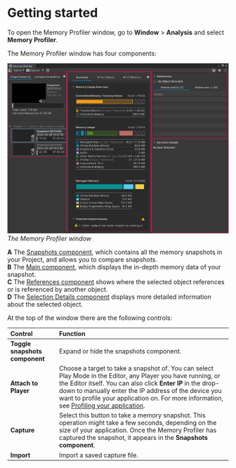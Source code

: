 # Getting started

To open the Memory Profiler window, go to  __Window__ &gt; __Analysis__ and select __Memory Profiler__.

The Memory Profiler window has four components:

![Memory Profiler window breakdown](images/memory-profiler-window.png)<br/>*The Memory Profiler window*

__A__ The [Snapshots component](snapshots-component.md), which contains all the memory snapshots in your Project, and allows you to compare snapshots.<br/>
__B__ The [Main component](main-component.md), which displays the in-depth memory data of your snapshot.</br>
__C__ The [References component](references-component.md) shows where the selected object references or is referenced by another object.</br>
__D__ The [Selection Details component](selection-details-component.md) displays more detailed information about the selected object.</br>

At the top of the window there are the following controls:

|__Control__|__Function__|
|:---|:---|
|__Toggle snapshots component__| Expand or hide the snapshots component.
|__Attach to Player__| Choose a target to take a snapshot of. You can select Play Mode in the Editor, any Player you have running, or the Editor itself. You can also click __Enter IP__ in the drop-down to manually enter the IP address of the device you want to profile your application on. For more information, see [Profiling your application](https://docs.unity3d.com/Documentation/Manual/profiler-profiling-applications.html).|
|__Capture__| Select this button to take a memory snapshot. This operation might take a few seconds, depending on the size of your application. Once the Memory Profiler has captured the snapshot, it appears in the __Snapshots component__.|
|__Import__| Import a saved capture file.|
